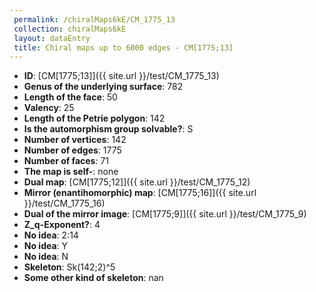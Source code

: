 ```yaml
--- 
 permalink: /chiralMaps6kE/CM_1775_13 
 collection: chiralMaps6kE
 layout: dataEntry
 title: Chiral maps up to 6000 edges - CM[1775;13]
---
```


- **ID**: [CM[1775;13]]({{ site.url }}/test/CM_1775_13)
- **Genus of the underlying surface**: 782
- **Length of the face**: 50
- **Valency**: 25
- **Length of the Petrie polygon**: 142
- **Is the automorphism group solvable?**: S
- **Number of vertices**: 142
- **Number of edges**: 1775
- **Number of faces**: 71
- **The map is self-**: none
- **Dual map**: [CM[1775;12]]({{ site.url }}/test/CM_1775_12)
- **Mirror (enantihomorphic) map**: [CM[1775;16]]({{ site.url }}/test/CM_1775_16)
- **Dual of the mirror image**: [CM[1775;9]]({{ site.url }}/test/CM_1775_9)
- **Z_q-Exponent?**: 4
- **No idea**:  2:14
- **No idea**: Y
- **No idea**: N
- **Skeleton**: Sk(142;2)^5
- **Some other kind of skeleton**: nan
